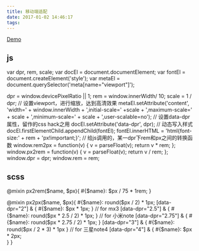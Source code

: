 ```yaml
---
title: 移动端适配
date: 2017-01-02 14:46:17
tags:
---
```


[Demo](http://htmlpreview.github.io/?https://github.com/fei0356/htmlDemo/blob/master/mobile_adaptation.html)

## js

var dpr, rem, scale; 
var docEl = document.documentElement; 
var fontEl = document.createElement('style'); 
var metaEl = document.querySelector('meta[name="viewport"]'); 

dpr = window.devicePixelRatio || 1; 
rem = window.innerWidth/ 10; 
scale = 1 / dpr; 
// 设置viewport，进行缩放，达到高清效果 
metaEl.setAttribute('content', 'width=' + window.innerWidth + ',initial-scale=' +scale + ',maximum-scale=' + scale + ',minimum-scale=' + scale + ',user-scalable=no'); 
// 设置data-dpr属性，留作的css hack之用 
docEl.setAttribute('data-dpr', dpr); 
// 动态写入样式 
docEl.firstElementChild.appendChild(fontEl); 
fontEl.innerHTML = 'html{font-size:' + rem + 'px!important;}'; 
// 给js调用的，某一dpr下rem和px之间的转换函数 
window.rem2px = function(v) { 
    v = parseFloat(v); 
    return v * rem; 
}; 
window.px2rem = function(v) { 
    v = parseFloat(v); 
    return v / rem; 
}; 
window.dpr = dpr; 
window.rem = rem;  


## scss

@mixin px2rem($name, $px){ 
    #{$name}: $px / 75 * 1rem; 
}  


@mixin px2px($name, $px){ 
    #{$name}: round($px / 2) * 1px; 
    [data-dpr="2"] & { 
        #{$name}: $px * 1px; 
    } 
    // for mx3 
    [data-dpr="2.5"] & { 
        #{$name}: round($px * 2.5 / 2) * 1px; 
    } 
    // for 小米note 
    [data-dpr="2.75"] & { 
        #{$name}: round($px * 2.75 / 2) * 1px; 
    } 
    [data-dpr="3"] & { 
        #{$name}: round($px / 2 * 3) * 1px 
    } 
    // for 三星note4 
    [data-dpr="4"] & { 
        #{$name}: $px * 2px;  
    } 
} 